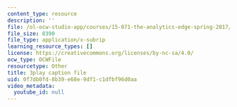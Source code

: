 ```yaml
---
content_type: resource
description: ''
file: /ol-ocw-studio-app/courses/15-071-the-analytics-edge-spring-2017/0f7db0fd8b39e68e9df1c1dfbf96d0aa_CLaRAzHxJGo.srt
file_size: 8390
file_type: application/x-subrip
learning_resource_types: []
license: https://creativecommons.org/licenses/by-nc-sa/4.0/
ocw_type: OCWFile
resourcetype: Other
title: 3play caption file
uid: 0f7db0fd-8b39-e68e-9df1-c1dfbf96d0aa
video_metadata:
  youtube_id: null
---
```

